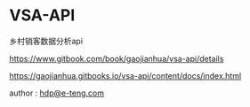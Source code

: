 # VSA-API
乡村销客数据分析api

https://www.gitbook.com/book/gaojianhua/vsa-api/details

https://gaojianhua.gitbooks.io/vsa-api/content/docs/index.html

author : hdp@e-teng.com

